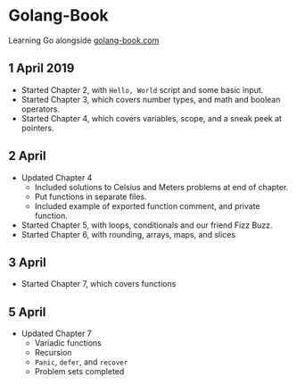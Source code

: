 # Golang-Book 

Learning Go alongside [golang-book.com](https://www.golang-book.com)

## 1 April 2019
* Started Chapter 2, with `Hello, World` script and some basic input.
* Started Chapter 3, which covers number types, and math and boolean operators.
* Started Chapter 4, which covers variables, scope, and a sneak peek at pointers.

## 2 April
* Updated Chapter 4
  * Included solutions to Celsius and Meters problems at end of chapter.
  * Put functions in separate files.
  * Included example of exported function comment, and private function.
* Started Chapter 5, with loops, conditionals and our friend Fizz Buzz.
* Started Chapter 6, with rounding, arrays, maps, and slices

## 3 April
* Started Chapter 7, which covers functions

## 5 April
* Updated Chapter 7
  * Variadic functions
  * Recursion
  * `Panic`, `defer`, and `recover`
  * Problem sets completed
